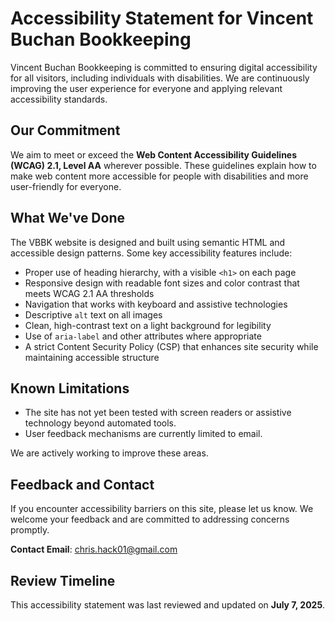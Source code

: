 # Accessibility Statement for Vincent Buchan Bookkeeping

Vincent Buchan Bookkeeping is committed to ensuring digital accessibility for all visitors, including individuals with disabilities. We are continuously improving the user experience for everyone and applying relevant accessibility standards.

## Our Commitment

We aim to meet or exceed the **Web Content Accessibility Guidelines (WCAG) 2.1, Level AA** wherever possible. These guidelines explain how to make web content more accessible for people with disabilities and more user-friendly for everyone.

## What We've Done

The VBBK website is designed and built using semantic HTML and accessible design patterns. Some key accessibility features include:

- Proper use of heading hierarchy, with a visible `<h1>` on each page
- Responsive design with readable font sizes and color contrast that meets WCAG 2.1 AA thresholds
- Navigation that works with keyboard and assistive technologies
- Descriptive `alt` text on all images
- Clean, high-contrast text on a light background for legibility
- Use of `aria-label` and other attributes where appropriate
- A strict Content Security Policy (CSP) that enhances site security while maintaining accessible structure

## Known Limitations

- The site has not yet been tested with screen readers or assistive technology beyond automated tools.
- User feedback mechanisms are currently limited to email.

We are actively working to improve these areas.

## Feedback and Contact

If you encounter accessibility barriers on this site, please let us know. We welcome your feedback and are committed to addressing concerns promptly.

**Contact Email**: [chris.hack01@gmail.com](mailto:chris.hack01@gmail.com)

## Review Timeline

This accessibility statement was last reviewed and updated on **July 7, 2025**.
